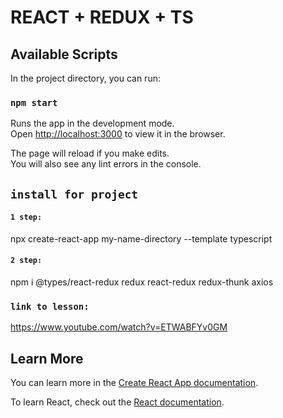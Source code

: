 # REACT + REDUX + TS

## Available Scripts

In the project directory, you can run:

### `npm start`

Runs the app in the development mode.\
Open [http://localhost:3000](http://localhost:3000) to view it in the browser.

The page will reload if you make edits.\
You will also see any lint errors in the console.

## `install for project`

#### `1 step:`
npx create-react-app my-name-directory --template typescript

#### `2 step:`
npm i @types/react-redux redux react-redux redux-thunk axios

### `link to lesson:`
https://www.youtube.com/watch?v=ETWABFYv0GM


## Learn More

You can learn more in the [Create React App documentation](https://facebook.github.io/create-react-app/docs/getting-started).

To learn React, check out the [React documentation](https://reactjs.org/).
